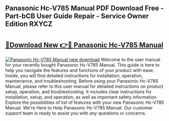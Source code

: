 ## Panasonic Hc-V785 Manual PDF Download Free - Part-bCB User Guide Repair - Service Owner Edition RXYCZ

# <h2><a href="http://cf12649.oget.top/?id=Panasonic+Hc-V785+Manual">🔗Download New 👉🔴 Panasonic Hc-V785 Manual</a></h2>

[![Panasonic Hc-V785 Manual new download](https://i.imgur.com/5g1atiW.png)](http://cf12649.oget.top/?id=Panasonic+Hc-V785+Manual)
Welcome to the user manual for your recently bought Panasonic Hc-V785 Manual. This guide is here to help you navigate the features and functions of your product with ease. Inside, you will find detailed instructions for installation, operation, maintenance, and troubleshooting. Before using your Panasonic Hc-V785 Manual, please refer to this user manual for detailed instructions on product setup, operation, and troubleshooting. It includes clear instructions for installation, setup, and operation, as well as important safety information. Explore the possibilities of list of features with your new Panasonic Hc-V785 Manual. We're Here to Help Panasonic Hc-V785 Manual. Our customer support team is ready to assist you with any questions or concerns.

